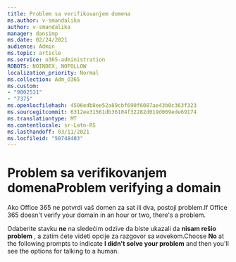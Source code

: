 ```yaml
---
title: Problem sa verifikovanjem domena
ms.author: v-smandalika
author: v-smandalika
manager: dansimp
ms.date: 02/24/2021
audience: Admin
ms.topic: article
ms.service: o365-administration
ROBOTS: NOINDEX, NOFOLLOW
localization_priority: Normal
ms.collection: Adm_O365
ms.custom:
- "9002531"
- "7375"
ms.openlocfilehash: 4506edb8ee52a89cbf690f6087ae43b0c363f323
ms.sourcegitcommit: 6312ee31561db36104f32282d019d069ede69174
ms.translationtype: MT
ms.contentlocale: sr-Latn-RS
ms.lasthandoff: 03/11/2021
ms.locfileid: "50748403"
---
```

# <a name="problem-verifying-a-domain"></a><span data-ttu-id="fada6-102">Problem sa verifikovanjem domena</span><span class="sxs-lookup"><span data-stu-id="fada6-102">Problem verifying a domain</span></span>

<span data-ttu-id="fada6-103">Ako Office 365 ne potvrdi vaš domen za sat ili dva, postoji problem.</span><span class="sxs-lookup"><span data-stu-id="fada6-103">If Office 365 doesn't verify your domain in an hour or two, there's a problem.</span></span>

<span data-ttu-id="fada6-104">Odaberite stavku **ne** na sledećim odzive da biste ukazali da **nisam rešio problem** , a zatim ćete videti opcije za razgovor sa иovekom.</span><span class="sxs-lookup"><span data-stu-id="fada6-104">Choose **No** at the following prompts to indicate **I didn't solve your problem** and then you'll see the options for talking to a human.</span></span>
